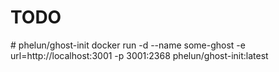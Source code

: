# TODO 
# phelun/ghost-init
docker run -d --name some-ghost -e url=http://localhost:3001 -p 3001:2368 phelun/ghost-init:latest